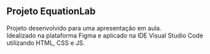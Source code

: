 ## Projeto EquationLab ##

Projeto desenvolvido para uma apresentação em aula. <br>
Idealizado na plataforma Figma e aplicado na IDE Visual Studio Code utilizando HTML, CSS e JS. <br>
